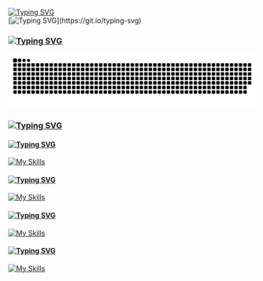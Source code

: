 [![Typing SVG](https://readme-typing-svg.demolab.com?font=+VT323&duration=4500&pause=1500&color=32F701&random=false&width=435&height=50&lines=Hi+there+%F0%9F%91%8B;Ol%C3%A1+%F0%9F%91%8B)](https://git.io/typing-svg) <br>
[![Typing SVG](https://readme-typing-svg.demolab.com?font=+VT323&duration=4500&pause=1500&color=32F701&random=false&width=435&height=50&lines=Welcome+to+my+GitHub+profile!;Bemvindo(a)+ao+meu+perfil+de+GitHub!)](https://git.io/typing-svg)

### [![Typing SVG](https://readme-typing-svg.demolab.com?font=+VT323&size=15&duration=4500&pause=1500&color=32F701&random=false&width=435&height=50&lines=My+Pulse;Atividade)](https://git.io/typing-svg)
<picture>
  <source media="(prefers-color-scheme: dark)" srcset="https://raw.githubusercontent.com/jpdom/jpdom/output/github-contribution-grid-snake-dark.svg" />
  <source media="(prefers-color-scheme: light)" srcset="https://raw.githubusercontent.com/jpdom/jpdom/output/github-contribution-grid-snake.svg" />
  <img alt="github-snake" src="https://raw.githubusercontent.com/jpdom/jpdom/output/github-contribution-grid-snake.svg" />
</picture>

### [![Typing SVG](https://readme-typing-svg.demolab.com?font=+VT323&size=15&duration=4500&pause=1500&color=32F701&random=false&width=435&height=50&lines=My+Skills;Habilidades)](https://git.io/typing-svg)
#### [![Typing SVG](https://readme-typing-svg.demolab.com?font=+VT323&size=12&duration=4500&pause=1500&color=32F701&random=false&width=435&height=50&lines=Usual+Tools;Ferramentas)](https://git.io/typing-svg)
[![My Skills](https://skillicons.dev/icons?i=vscode,visualstudio,eclipse)](https://skillicons.dev)
#### [![Typing SVG](https://readme-typing-svg.demolab.com?font=+VT323&size=12&duration=4500&pause=1500&color=32F701&random=false&width=435&height=50&lines=Web+Frameworks;Frameworks+Web)](https://git.io/typing-svg)
[![My Skills](https://skillicons.dev/icons?i=svelte,vuejs,angular,react)](https://skillicons.dev)
#### [![Typing SVG](https://readme-typing-svg.demolab.com?font=+VT323&size=12&duration=4500&pause=1500&color=32F701&random=false&width=435&height=50&lines=Databases;Bases+de+Dados)](https://git.io/typing-svg)
[![My Skills](https://skillicons.dev/icons?i=postgresql,mongodb,redis)](https://skillicons.dev)
#### [![Typing SVG](https://readme-typing-svg.demolab.com?font=+VT323&size=12&duration=4500&pause=1500&color=32F701&random=false&width=435&height=50&lines=Cloud+Providers;Fornecedores+Cloud)](https://git.io/typing-svg)
[![My Skills](https://skillicons.dev/icons?i=azure,gcp,aws)](https://skillicons.dev)

